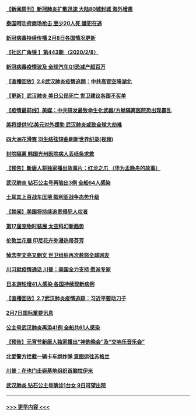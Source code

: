 #### [【新闻周刊】新冠肺炎扩散迅速 大陆80城封城 海外增患](../pages/prog202/a102772852.md?t=02090833) 
#### [泰国呵叻府商场枪击 至少20人死 嫌犯在逃](../pages/prog202/a102772833.md?t=02090833) 
#### [新冠病毒持续传播 2月8日各国情况更新](../pages/prog202/a102772826.md?t=02090833) 
#### [【社区广角镜  】第443期  （2020/2/8）](../pages/prog202/a102772736.md?t=02090833) 
#### [新冠病毒疫情波及 全球汽车Q1恐减产超百万](../pages/prog202/a102772695.md?t=02090833) 
#### [【直播回放】2.8武汉肺炎疫情追踪：中共高官空降湖北](../pages/prog202/a102772618.md?t=02090833) 
#### [【更新】武汉肺炎 美日公民死亡 世卫建议各国不买单](../pages/prog202/a102770740.md?t=02090833) 
#### [【疫情最前线】美媒：中共研发最致命生化武器/方舱隔离医院恐出现暴乱](../pages/prog202/a102772439.md?t=02090833) 
#### [美将提供1亿美元对外援助 武汉肺炎或致全球大劫难](../pages/prog202/a102772361.md?t=02090833) 
#### [四大洲花滑赛 羽生结弦短曲刷新世界纪录(视频)](../pages/prog202/a102772341.md?t=02090833) 
#### [封院隔离 韩国光州医院病人丢纸条求救](../pages/prog202/a102772282.md?t=02090833) 
#### [【预告】新唐人将独家播出故事片：红龙之爪 （华为孟晚舟的故事）](../pages/prog202/a102767728.md?t=02090833) 
#### [武汉肺炎 钻石公主号再验出3例 全船64人感染](../pages/prog202/a102771726.md?t=02090833) 
#### [土耳其上百战车压境 叙利亚战争态势升级](../pages/prog202/a102772132.md?t=02090833) 
#### [【禁闻】美国将持续追责侵犯人权者](../pages/prog202/a102772042.md?t=02090833) 
#### [第17届宠物时装展 太空科幻新趋势](../pages/prog202/a102772033.md?t=02090833) 
#### [伦敦兰花展 印尼花卉弥漫热带芬芳](../pages/prog202/a102772026.md?t=02090833) 
#### [悼念李文亮又删文 世卫组织再次惹怒全球网友](../pages/prog202/a102771968.md?t=02090833) 
#### [川习就疫情通话 川普：美国全力支持 愿派专家](../pages/prog202/a102771930.md?t=02090833) 
#### [日本游轮增41人感染 各国持续现新病例](../pages/prog202/a102771912.md?t=02090833) 
#### [【直播回放】2.7武汉肺炎疫情追踪：习近平要动刀子](../pages/prog202/a102771649.md?t=02090833) 
#### [2月7日国际重要讯息](../pages/prog202/a102771747.md?t=02090833) 
#### [公主号武汉肺炎再添41例 全船共61人感染](../pages/prog202/a102771703.md?t=02090833) 
#### [【预告】元宵节新唐人独家播出“神韵晚会”及“交响乐音乐会”](../pages/prog202/a102767674.md?t=02090833) 
#### [北爱警方拦截一辆卡车绑炸弹 意图运往苏格兰](../pages/prog202/a102771609.md?t=02090833) 
#### [川普：在也门击毙基地组织首脑拉伊米](../pages/prog202/a102771528.md?t=02090833) 
#### [武汉肺炎 钻石公主号确诊1台女 9日可望出院](../pages/prog202/a102771518.md?t=02090833) 

----
#### [ >>> 更早内容 <<< ](../indexes/prog202-earlier.md)
